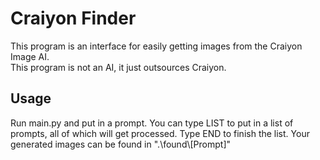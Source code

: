 # Craiyon Finder
This program is an interface for easily getting images from the Craiyon Image AI.  
This program is not an AI, it just outsources Craiyon.  

## Usage
Run main.py and put in a prompt. You can type LIST to put in a list of prompts, all of which will get processed. Type END to finish the list. Your generated images can be found in ".\found\\[Prompt]"